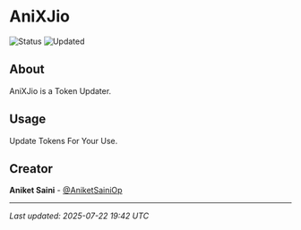 # AniXJio

![Status](https://img.shields.io/badge/Status-Active-green)
![Updated](https://img.shields.io/badge/Updated-202507/22/250707/22/2522-blue)

## About

AniXJio is a Token Updater.
## Usage

Update Tokens For Your Use.

## Creator

**Aniket Saini** - [@AniketSainiOp](https://github.com/AniketSainiOp)

---

*Last updated: 2025-07-22 19:42 UTC*

